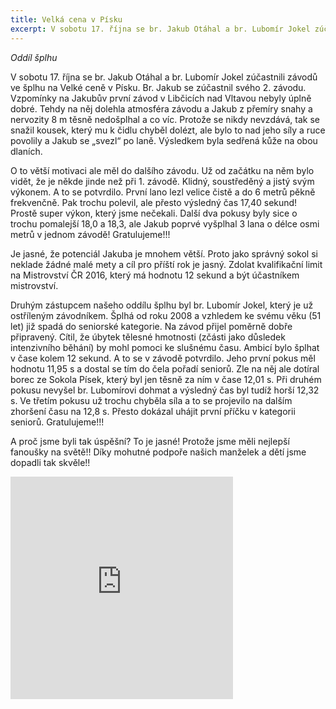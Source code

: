 ```yaml
---
title: Velká cena v Písku 
excerpt: V sobotu 17. října se br. Jakub Otáhal a br. Lubomír Jokel zúčastnili závodů ve šplhu na Velké ceně v Písku.
---
```


_Oddíl šplhu_

V sobotu 17. října se br. Jakub Otáhal a br. Lubomír Jokel zúčastnili závodů ve šplhu na Velké ceně v Písku. Br. Jakub se zúčastnil svého 2. závodu. Vzpomínky na Jakubův první závod v Libčicích nad Vltavou nebyly úplně dobré. Tehdy na něj dolehla atmosféra závodu a Jakub z přemíry snahy a nervozity 8 m těsně nedošplhal a co víc. Protože se nikdy nevzdává, tak se snažil kousek, který mu k čidlu chyběl dolézt, ale bylo to nad jeho síly a ruce povolily a Jakub se „svezl“ po laně. Výsledkem byla sedřená kůže na obou dlaních.

O to větší motivaci ale měl do dalšího závodu. Už od začátku na něm bylo vidět, že je někde jinde než při 1. závodě. Klidný, soustředěný a jistý svým výkonem. A to se potvrdilo. První lano lezl velice čistě a do 6 metrů pěkně frekvenčně. Pak trochu polevil, ale přesto výsledný čas 17,40 sekund! Prostě super výkon, který jsme nečekali. Další dva pokusy byly sice o trochu pomalejší 18,0 a 18,3, ale Jakub poprvé vyšplhal 3 lana o délce osmi metrů v jednom závodě! Gratulujeme!!!

Je jasné, že potenciál Jakuba je mnohem větší. Proto jako správný sokol si neklade žádné malé mety a cíl pro příští rok je jasný. Zdolat kvalifikační limit na Mistrovství ČR 2016, který má hodnotu 12 sekund a být účastníkem mistrovství.

Druhým zástupcem našeho oddílu šplhu byl br. Lubomír Jokel, který je už ostříleným závodníkem. Šplhá od roku 2008 a vzhledem ke svému věku (51 let) již spadá do seniorské kategorie. Na závod přijel poměrně dobře připravený. Cítil, že úbytek tělesné hmotnosti (zčásti jako důsledek intenzivního běhání) by mohl pomoci ke slušnému času. Ambicí bylo šplhat v čase kolem 12 sekund. A to se v závodě potvrdilo. Jeho první pokus měl hodnotu 11,95 s a dostal se tím do čela pořadí seniorů. Zle na něj ale dotíral borec ze Sokola Písek, který byl jen těsně za ním v čase 12,01 s. Při druhém pokusu nevyšel br. Lubomírovi dohmat a výsledný čas byl tudíž horší 12,32 s. Ve třetím pokusu už trochu chyběla síla a to se projevilo na dalším zhoršení času na 12,8 s. Přesto dokázal uhájit první příčku v kategorii seniorů. Gratulujeme!!!

A proč jsme byli tak úspěšní? To je jasné! Protože jsme měli nejlepší fanoušky na světě!! Díky mohutné podpoře našich manželek a dětí jsme dopadli tak skvěle!!

<iframe src="https://www.rajce.net/a12031372/mini?bgcolor=&photoNameVisible=0" name="rajce-net" width="356" height="356" frameborder="0" scrolling="no" allowtransparency="false"></iframe>
